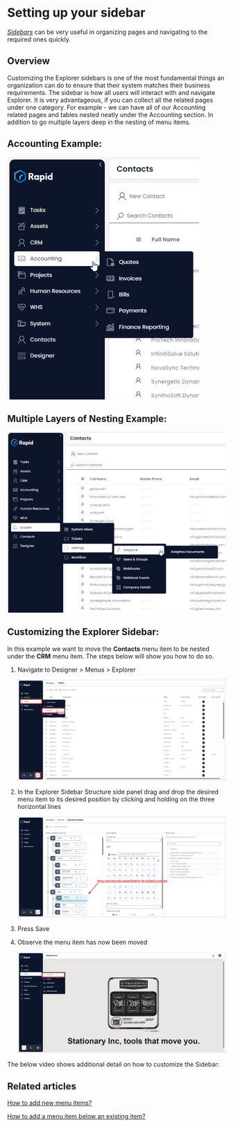 # Setting up your sidebar

[*Sidebars*](</docs/Rapid/3-User Manual/glossary/glossary.md#sidebar> "Sidebar") can be very useful in organizing pages and navigating to the required ones quickly.

## Overview

Customizing the Explorer sidebars is one of the most fundamental things an organization can do to ensure that their system matches their business requirements. The sidebar is how all users will interact with and navigate Explorer. It is very advantageous, if you can collect all the related pages under one category. For example - we can have all of our Accounting related pages and tables nested neatly under the Accounting section. In addition to go multiple layers deep in the nesting of menu items.

## Accounting Example:

![Simple Menu Example](<Menu Example.png>)

## Multiple Layers of Nesting Example:

![Nested Menu Example](<Nested Menu Example.png>)

## Customizing the Explorer Sidebar:

In this example we want to move the **Contacts** menu item to be nested under the **CRM** menu item. The steps below will show you how to do so.

1. Navigate to Designer &gt; Menus &gt; Explorer  

    ![Navigate to Explorer Menu Configuration](<../Navigate to Explorer Menu Config.png>)
2. In the Explorer Sidebar Structure side panel drag and drop the desired menu item to its desired position by clicking and holding on the three horizontal lines  

    ![Drag menu item](<Drag Menu Item.png>)
3. Press Save
4. Observe the menu item has now been moved  

    ![Observe menu has moved](<Observe new menu location.png>)

The below video shows additional detail on how to customize the Sidebar:

## Related articles

[How to add new menu items?](/docs/Rapid/4-Keyper%20Manual/2-Designer/3-Menus/3-menu-button-configuration/how-to-create-new-menu-item/how-to-create-new-menu-item.md "How to create a new menu item, set display text and icon?")

[How to add a menu item below an existing item?](/docs/Rapid/4-Keyper%20Manual/2-Designer/3-Menus/3-menu-button-configuration/how-to-add-a-menu-below/how-to-add-a-menu-below.md "How to edit / delete / add an item below an existing item?")

